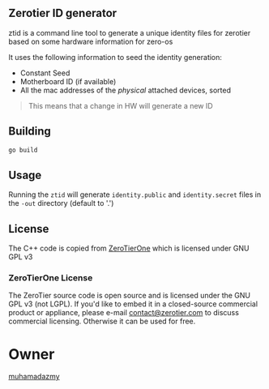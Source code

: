 ## Zerotier ID generator
ztid is a command line tool to generate a unique identity files for zerotier based on some hardware information
for zero-os

It uses the following information to seed the identity generation:
- Constant Seed
- Motherboard ID (if available)
- All the mac addresses of the *physical* attached devices, sorted

> This means that a change in HW will generate a new ID

## Building
```bash
go build
```

## Usage
Running the `ztid` will generate `identity.public` and `identity.secret` files in the `-out` directory (default to '.')

## License
The C++ code is copied from [ZeroTierOne](https://github.com/zerotier/ZeroTierOne) which is licensed under GNU GPL v3

### ZeroTierOne License
The ZeroTier source code is open source and is licensed under the GNU GPL v3 (not LGPL).
If you'd like to embed it in a closed-source commercial product or appliance,
please e-mail contact@zerotier.com to discuss commercial licensing. Otherwise it can be used for free.

# Owner
[muhamadazmy](https://github.com/muhamadazmy)

